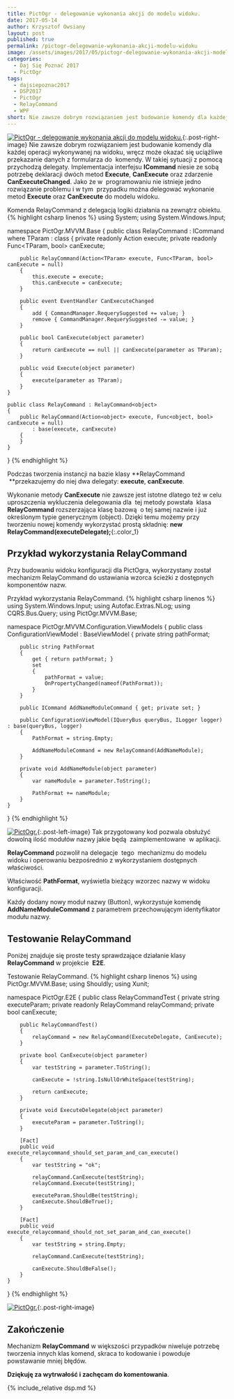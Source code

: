 ```yaml
---
title: PictOgr - delegowanie wykonania akcji do modelu widoku.
date: 2017-05-14
author: Krzysztof Owsiany
layout: post
published: true
permalink: /pictogr-delegowanie-wykonania-akcji-modelu-widoku
image: /assets/images/2017/05/pictogr-delegowanie-wykonania-akcji-modelu-widoku/post.jpg
categories:
  - Daj Się Poznać 2017
  - PictOgr
tags:
  - dajsiepoznac2017
  - DSP2017
  - PictOgr
  - RelayCommand
  - WPF
short: Nie zawsze dobrym rozwiązaniem jest budowanie komendy dla każdej operacji wykonywanej na widoku, wręcz może okazać się uciążliwe przekazanie danych z formularza do  komendy. W takiej sytuacji z pomocą przychodzą delegaty.
---
```

[![PictOgr - delegowanie wykonania akcji do modelu widoku.][post]][post-big]{:.post-right-image}
Nie zawsze dobrym rozwiązaniem jest budowanie komendy dla każdej operacji wykonywanej na widoku, wręcz może okazać się uciążliwe przekazanie danych z formularza do  komendy. W takiej sytuacji z pomocą przychodzą delegaty.
Implementacja interfejsu **ICommand** niesie ze sobą potrzebę deklaracji dwóch metod **Execute**, **CanExecute** oraz zdarzenie **CanExecuteChanged**.
Jako że w  programowaniu nie istnieje jedno rozwiązanie problemu i w tym  przypadku można delegować wykonanie metod **Execute** oraz **CanExecute** do modelu widoku.
    
Komenda RelayCommand z delegacją logiki działania na zewnątrz obiektu.
{% highlight csharp linenos %}
using System;
using System.Windows.Input;

namespace PictOgr.MVVM.Base
{
	public class RelayCommand<TParam> : ICommand where TParam : class
	{
		private readonly Action<TParam> execute;
		private readonly Func<TParam, bool> canExecute;

		public RelayCommand(Action<TParam> execute, Func<TParam, bool> canExecute = null)
		{
			this.execute = execute;
			this.canExecute = canExecute;
		}

		public event EventHandler CanExecuteChanged
		{
			add { CommandManager.RequerySuggested += value; }
			remove { CommandManager.RequerySuggested -= value; }
		}

		public bool CanExecute(object parameter)
		{
			return canExecute == null || canExecute(parameter as TParam);
		}

		public void Execute(object parameter)
		{
			execute(parameter as TParam);
		}
	}

	public class RelayCommand : RelayCommand<object>
	{
		public RelayCommand(Action<object> execute, Func<object, bool> canExecute = null)
			: base(execute, canExecute)
		{
		}
	}
}
{% endhighlight %}
    
Podczas tworzenia instancji na bazie klasy **RelayCommand  **przekazujemy do niej dwa delegaty: **execute**, **canExecute**.

Wykonanie metody **CanExecute** nie zawsze jest istotne dlatego też w celu uproszczenia wykluczenia delegowania dla  tej metody powstała  klasa **RelayCommand** rozszerzająca klasę bazową  o tej samej nazwie i już określonym typie generycznym (object). Dzięki temu możemy przy tworzeniu nowej komendy wykorzystać prostą składnię: 
**new RelayCommand(executeDelegate);**{:.color_1}

## Przykład wykorzystania RelayCommand
Przy budowaniu widoku konfiguracji dla PictOgra, wykorzystany został mechanizm RelayCommand do ustawiania wzorca ścieżki z dostępnych komponentów nazw.
    
Przykład wykorzystania RelayCommand.
{% highlight csharp linenos %}
using System.Windows.Input;
using Autofac.Extras.NLog;
using CQRS.Bus.Query;
using PictOgr.MVVM.Base;

namespace PictOgr.MVVM.Configuration.ViewModels
{
	public class ConfigurationViewModel : BaseViewModel
	{
		private string pathFormat;

		public string PathFormat
		{
			get { return pathFormat; }
			set
			{
				pathFormat = value;
				OnPropertyChanged(nameof(PathFormat));
			}
		}

		public ICommand AddNameModuleCommand { get; private set; }

		public ConfigurationViewModel(IQueryBus queryBus, ILogger logger) : base(queryBus, logger)
		{
			PathFormat = string.Empty;

			AddNameModuleCommand = new RelayCommand(AddNameModule);
		}

		private void AddNameModule(object parameter)
		{
			var nameModule = parameter.ToString();

			PathFormat += nameModule;
		}
	}
}
{% endhighlight %}
    
[![PictOgr.][image1]][image1-big]{:.post-left-image}
Tak przygotowany kod pozwala obsłużyć dowolną ilość modułów nazwy jakie będą  zaimplementowane  w aplikacji.

**RelayCommand** pozwolił na delegacje  tego  mechanizmu do modelu widoku i operowaniu bezpośrednio z wykorzystaniem dostępnych właściwości.

Właściwość **PathFormat**, wyświetla bieżący wzorzec nazwy w widoku konfiguracji.

Każdy dodany nowy moduł nazwy (Button), wykorzystuje komendę **AddNameModuleCommand** z parametrem przechowującym identyfikator modułu nazwy.

## Testowanie RelayCommand
Poniżej znajduje się proste testy sprawdzające działanie klasy **RelayCommand** w projekcie  **E2E**.
    
Testowanie RelayCommand.
{% highlight csharp linenos %}
using PictOgr.MVVM.Base;
using Shouldly;
using Xunit;

namespace PictOgr.E2E
{
	public class RelayCommandTest
	{
		private string executeParam;
		private readonly RelayCommand relayCommand;
		private bool canExecute;

		public RelayCommandTest()
		{
			relayCommand = new RelayCommand(ExecuteDelegate, CanExecute);
		}

		private bool CanExecute(object parameter)
		{
			var testString = parameter.ToString();
			
			canExecute = !string.IsNullOrWhiteSpace(testString);

			return canExecute;
		}

		private void ExecuteDelegate(object parameter)
		{
			executeParam = parameter.ToString();
		}

		[Fact]
		public void execute_relaycommand_should_set_param_and_can_execute()
		{
			var testString = "ok";

			relayCommand.CanExecute(testString);
			relayCommand.Execute(testString);

			executeParam.ShouldBe(testString);
			canExecute.ShouldBeTrue();
		}

		[Fact]
		public void execute_relaycommand_should_not_set_param_and_can_execute()
		{
			var testString = string.Empty;

			relayCommand.CanExecute(testString);

			canExecute.ShouldBeFalse();
		}
	}
}
{% endhighlight %}

[![PictOgr.][image2]][image2-big]{:.post-right-image}

## Zakończenie
Mechanizm **RelayCommand** w większości przypadków niweluje potrzebę tworzenia innych klas komend, skraca to kodowanie i powoduje powstawanie mniej błędów.

**Dziękuję za wytrwałość i zachęcam do komentowania**.
    
{% include_relative dsp.md %}

[post]: /assets/images/2017/05/pictogr-delegowanie-wykonania-akcji-modelu-widoku/post.jpg
[post-big]: /assets/images/2017/05/pictogr-delegowanie-wykonania-akcji-modelu-widoku/post-big.jpg

[image1]: /assets/images/2017/05/pictogr-delegowanie-wykonania-akcji-modelu-widoku/image1.jpg
[image1-big]: /assets/images/2017/05/pictogr-delegowanie-wykonania-akcji-modelu-widoku/image1-big.jpg

[image2]: /assets/images/2017/05/pictogr-delegowanie-wykonania-akcji-modelu-widoku/image2.jpg
[image2-big]: /assets/images/2017/05/pictogr-delegowanie-wykonania-akcji-modelu-widoku/image2-big.jpg